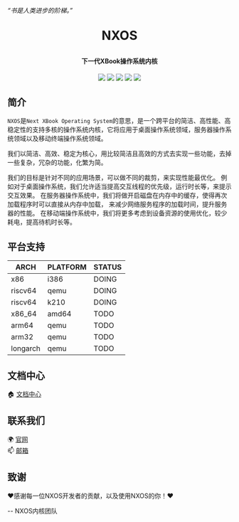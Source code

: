 *“书是人类进步的阶梯。”*

<h1 align="center" style="margin: 30px 0 30px; font-weight: bold;">NXOS</h1>
<h4 align="center">下一代XBook操作系统内核</h4>
<p align="center">
	<a href="https://gitee.com/BookOS/nxos/stargazers"><img src="https://gitee.com/BookOS/nxos/badge/star.svg"></a>
	<a href="https://gitee.com/BookOS/nxos/members"><img src="https://gitee.com/BookOS/nxos/badge/fork.svg"></a>
    <a href="https://github.com/hzcx998/nxos/stargazers"><img src="https://img.shields.io/github/stars/hzcx998/nxos?style=flat-square&logo=GitHub"></a>
	<a href="https://github.com/hzcx998/nxos/network/members"><img src="https://img.shields.io/github/forks/hzcx998/nxos?style=flat-square&logo=GitHub"></a>
    <a href="https://github.com/hzcx998/nxos/blob/master/LICENSE"><img src="https://img.shields.io/github/license/hzcx998/nxos.svg?style=flat-square"></a>
</p>

## 简介

`NXOS`是`Next XBook Operating System`的意思，是一个跨平台的简洁、高性能、高稳定性的支持多核的操作系统内核，它将应用于桌面操作系统领域，服务器操作系统领域以及移动终端操作系统领域。

我们以简洁、高效、稳定为核心，用比较简洁且高效的方式去实现一些功能，去掉一些复杂，冗杂的功能，化繁为简。

我们的目标是针对不同的应用场景，可以做不同的裁剪，来实现性能最优化。
例如对于桌面操作系统，我们允许适当提高交互线程的优先级，运行时长等，来提示交互效果。
在服务器操作系统中，我们将做开启磁盘在内存中的缓存，使得再次加载程序时可以直接从内存中加载，
来减少网络服务程序的加载时间，提升服务器的性能。
在移动端操作系统中，我们将更多考虑到设备资源的使用优化，较少耗电，提高待机时长等。

## 平台支持

| ARCH    | PLATFORM   |STATUS      |
| ------- | ---------- | ---------- |
| x86     | i386       | DOING      |
| riscv64 | qemu       | DOING      |
| riscv64 | k210       | DOING      |
| x86_64  | amd64      | TODO       |
| arm64   | qemu       | TODO       |
| arm32   | qemu       | TODO       |
| longarch| qemu       | TODO       |

## 文档中心

🏠 [文档中心](https://gitee.com/BookOS/nxos-documentation)  

## 联系我们  
🌍 [官网](https://www.book-os.org)  
📫 [邮箱](mailto:book-os@163.com)  

## 致谢

❤感谢每一位NXOS开发者的贡献，以及使用NXOS的你！❤

-- NXOS内核团队

